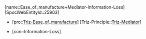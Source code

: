 ﻿---
type: TrizContradiction
aliases:
- Ease_of_manufacture+Mediator-Information-Loss
license: CC BY-SA 4.0
copyright: https://github.com/SpocWeb
IsDeleted: false
IsReadOnly: false
Confidential: public
tags: 
- Triz/Contradiction
---
[name::Ease_of_manufacture+Mediator-Information-Loss]
[SpocWebEntityId::25903]
+ [pro::[Triz-Ease_of_manufacture](tech/Triz/Parameter/Triz-Ease_of_manufacture.md)]
[Triz-Principle::[Triz-Mediator](tech/Triz/Principle/Triz-Mediator.md)]
- [con::Information-Loss]

